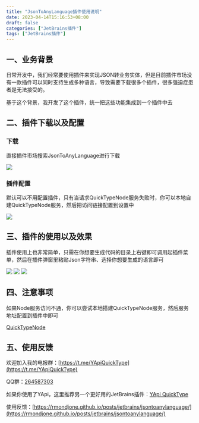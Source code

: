 ```yaml
---
title: "JsonToAnyLanguage插件使用说明"
date: 2023-04-14T15:16:53+08:00
draft: false
categories: ["JetBrains插件"]
tags: ["JetBrains插件"]
---
```


## 一、业务背景

日常开发中，我们经常要使用插件来实现JSON转业务实体，但是目前插件市场没有一款插件可以同时支持生成多种语言，导致需要下载很多个插件，很多强迫症患者是无法接受的。

基于这个背景，我开发了这个插件，统一把这些功能集成到一个插件中去

## 二、插件下载以及配置

### 下载

直接插件市场搜索JsonToAnyLanguage进行下载

![](https://plugins.jetbrains.com/files/19297/screenshot_27a37d61-0a38-4141-b521-22ffb1d55288)

### 插件配置

默认可以不用配置插件，只有当请求QuickTypeNode服务失败时，你可以本地自建QuickTypeNode服务，然后把访问链接配置到设置中

![](https://plugins.jetbrains.com/files/19297/screenshot_547d2d5a-c569-4f3e-960f-ae33c89c2bec)

## 三、插件的使用以及效果

插件使用上也非常简单，只需在你想要生成代码的目录上右键即可调用起插件菜单，然后在插件弹窗里粘贴Json字符串、选择你想要生成的语言即可

![](https://plugins.jetbrains.com/files/19297/screenshot_b38f20c2-a6e7-4d79-9a94-a3c5022be46c)
![](https://plugins.jetbrains.com/files/19297/screenshot_db4dfa14-8bd3-4c2d-b43f-aa403691ffbf)
![](https://plugins.jetbrains.com/files/19297/screenshot_98f07641-329e-46e4-84dc-d7941d9f0046)

## 四、注意事项

如果Node服务访问不通，你可以尝试本地搭建QuickTypeNode服务，然后服务地址配置到插件中即可 

[QuickTypeNode](https://github.com/RmondJone/QuickTypeNode)

## 五、使用反馈

欢迎加入我的电报群：[https://t.me/YApiQuickType](https://t.me/YApiQuickType)

QQ群：[264587303](https://jq.qq.com/?_wv=1027&k=96R8fd5v)

如果你使用了YApi，这里推荐另一个更好用的JetBrains插件：[YApi QuickType](https://plugins.jetbrains.com/plugin/18847-yapi-quicktype)

使用反馈：[https://rmondjone.github.io/posts/jetbrains/jsontoanylanguage/](https://rmondjone.github.io/posts/jetbrains/jsontoanylanguage/)